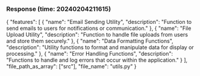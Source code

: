 ### Response (time: 20240204211615)

{
    "features": [
        {
            "name": "Email Sending Utility",
            "description": "Function to send emails to users for notifications or communication."
        },
        {
            "name": "File Upload Utility",
            "description": "Function to handle file uploads from users and store them securely."
        },
        {
            "name": "Data Formatting Functions",
            "description": "Utility functions to format and manipulate data for display or processing."
        },
        {
            "name": "Error Handling Functions",
            "description": "Functions to handle and log errors that occur within the application."
        }
    ],
    "file_path_as_array": ["src"],
    "file_name": "utils.py"
}